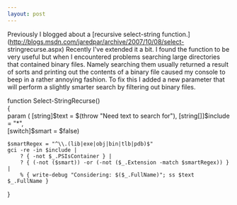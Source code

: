 ```yaml
---
layout: post
---
```

Previously I blogged about a [recursive select-string
function.](http://blogs.msdn.com/jaredpar/archive/2007/10/08/select-
stringrecurse.aspx)  Recently I've extended it a bit.  I found the function to
be very useful but when I encountered problems searching large directories
that contained binary files.  Namely searching them usually returned a result
of sorts and printing out the contents of a binary file caused my console to
beep in a rather annoying fashion.  To fix this I added a new parameter that
will perform a slightly smarter search by filtering out binary files.

function Select-StringRecurse()  
{  
    param ( [string]$text = $(throw "Need text to search for"),  
            [string[]]$include = "*",  
            [switch]$smart = $false) 

    $smartRegex = "^\\.(lib|exe|obj|bin|tlb|pdb)$"  
    gci -re -in $include |   
        ? { -not $_.PSIsContainer } |   
        ? { (-not ($smart)) -or (-not ($_.Extension -match $smartRegex)) } |  
        % { write-debug "Considering: $($_.FullName)"; ss $text $_.FullName }  
}  

